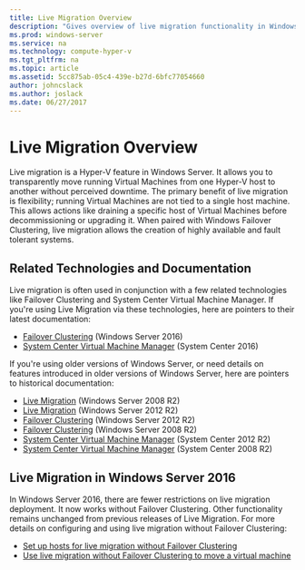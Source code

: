 ```yaml
---
title: Live Migration Overview
description: "Gives overview of live migration functionality in Windows Server 2016."
ms.prod: windows-server
ms.service: na
ms.technology: compute-hyper-v
ms.tgt_pltfrm: na
ms.topic: article
ms.assetid: 5cc875ab-05c4-439e-b27d-6bfc77054660
author: johncslack
ms.author: joslack
ms.date: 06/27/2017
---
```


# Live Migration Overview

Live migration is a Hyper-V feature in Windows Server.  It allows you to transparently move running Virtual Machines from one Hyper-V host to another without perceived downtime.  The primary benefit of live migration is flexibility; running Virtual Machines are not tied to a single host machine.  This allows actions like draining a specific host of Virtual Machines before decommissioning or upgrading it.  When paired with Windows Failover Clustering, live migration allows the creation of highly available and fault tolerant systems. 

## Related Technologies and Documentation

Live migration is often used in conjunction with a few related technologies like Failover Clustering and System Center Virtual Machine Manager.  If you're using Live Migration via these technologies, here are pointers to their latest documentation:
* [Failover Clustering](../../../failover-clustering/failover-clustering-overview.md) (Windows Server 2016) 
* [System Center Virtual Machine Manager](https://docs.microsoft.com/system-center/vmm/) (System Center 2016) 

If you're using older versions of Windows Server, or need details on features introduced in older versions of Windows Server, here are pointers to historical documentation: 
* [Live Migration](https://technet.microsoft.com/library/ee815293(v=ws.10).aspx) (Windows Server 2008 R2)  
* [Live Migration](https://technet.microsoft.com/library/hh831435(v=ws.11).aspx) (Windows Server 2012 R2) 
* [Failover Clustering](https://technet.microsoft.com/library/hh831579(v=ws.11).aspx) (Windows Server 2012 R2)
* [Failover Clustering](https://technet.microsoft.com/library/ff182338(v=ws.10).aspx) (Windows Server 2008 R2)
* [System Center Virtual Machine Manager](https://technet.microsoft.com/library/gg610610.aspx) (System Center 2012 R2)
* [System Center Virtual Machine Manager](https://technet.microsoft.com/library/cc917964.aspx) (System Center 2008 R2)

## Live Migration in Windows Server 2016

In Windows Server 2016, there are fewer restrictions on live migration deployment.  It now works without Failover Clustering.  Other functionality remains unchanged from previous releases of Live Migration.  For more details on configuring and using live migration without Failover Clustering: 
* [Set up hosts for live migration without Failover Clustering](../deploy/set-up-hosts-for-live-migration-without-failover-clustering.md)
* [Use live migration without Failover Clustering to move a virtual machine](use-live-migration-without-failover-clustering-to-move-a-virtual-machine.md)